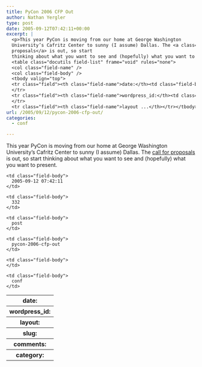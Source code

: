 ```yaml
---
title: PyCon 2006 CFP Out
author: Nathan Yergler
type: post
date: 2005-09-12T07:42:11+00:00
excerpt: |
  <p>This year PyCon is moving from our home at George Washington
  University’s Cafritz Center to sunny (I assume) Dallas. The <a class="reference external" href="http://www.python.org/pycon/2006/cfp">call for
  proposals</a> is out, so start
  thinking about what you want to see and (hopefully) what you want to present.</p>
  <table class="docutils field-list" frame="void" rules="none">
  <col class="field-name" />
  <col class="field-body" />
  <tbody valign="top">
  <tr class="field"><th class="field-name">date:</th><td class="field-body">2005-09-12 07:42:11</td>
  </tr>
  <tr class="field"><th class="field-name">wordpress_id:</th><td class="field-body">332</td>
  </tr>
  <tr class="field"><th class="field-name">layout ...</th></tr></tbody></table>
url: /2005/09/12/pycon-2006-cfp-out/
categories:
  - conf

---
```

This year PyCon is moving from our home at George Washington University’s Cafritz Center to sunny (I assume) Dallas. The [call for proposals][1]  is out, so start thinking about what you want to see and (hopefully) what you want to present.

<table class="docutils field-list" frame="void" rules="none">
  <col class="field-name" /> <col class="field-body" /> <tr class="field">
    <th class="field-name">
      date:
    </th>

    <td class="field-body">
      2005-09-12 07:42:11
    </td>
  </tr>

  <tr class="field">
    <th class="field-name">
      wordpress_id:
    </th>

    <td class="field-body">
      332
    </td>
  </tr>

  <tr class="field">
    <th class="field-name">
      layout:
    </th>

    <td class="field-body">
      post
    </td>
  </tr>

  <tr class="field">
    <th class="field-name">
      slug:
    </th>

    <td class="field-body">
      pycon-2006-cfp-out
    </td>
  </tr>

  <tr class="field">
    <th class="field-name">
      comments:
    </th>

    <td class="field-body">
    </td>
  </tr>

  <tr class="field">
    <th class="field-name">
      category:
    </th>

    <td class="field-body">
      conf
    </td>
  </tr>
</table>

 [1]: http://www.python.org/pycon/2006/cfp